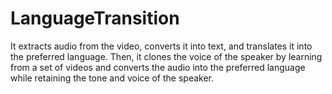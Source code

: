 # LanguageTransition
It extracts audio from the video, converts it into text, and translates it into the preferred language. Then, it clones the voice of the speaker by learning from a set of videos and converts the audio into the preferred language while retaining the tone and voice of the speaker.
